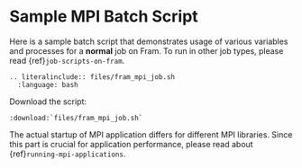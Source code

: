 # Sample MPI Batch Script

Here is a sample batch script that demonstrates usage of various
variables and processes for a **normal** job on Fram. To run in
other job types, please read {ref}`job-scripts-on-fram`.

```{eval-rst}
.. literalinclude:: files/fram_mpi_job.sh
  :language: bash
```

Download the script:
```{eval-rst}
:download:`files/fram_mpi_job.sh`
```

The actual startup of MPI application differs for different MPI
libraries.  Since this part is crucial for application performance,
please read about {ref}`running-mpi-applications`.

